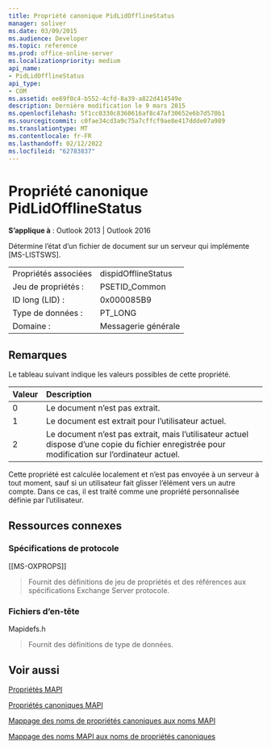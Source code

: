 ```yaml
---
title: Propriété canonique PidLidOfflineStatus
manager: soliver
ms.date: 03/09/2015
ms.audience: Developer
ms.topic: reference
ms.prod: office-online-server
ms.localizationpriority: medium
api_name:
- PidLidOfflineStatus
api_type:
- COM
ms.assetid: ee69f0c4-b552-4cfd-8a39-a822d414549e
description: Dernière modification le 9 mars 2015
ms.openlocfilehash: 5f1cc0330c8360616af8c47af30652e6b7d570b1
ms.sourcegitcommit: c0fae34cd3a9c75a7cffcf9ae8e417ddde07a989
ms.translationtype: MT
ms.contentlocale: fr-FR
ms.lasthandoff: 02/12/2022
ms.locfileid: "62783837"
---
```

# <a name="pidlidofflinestatus-canonical-property"></a>Propriété canonique PidLidOfflineStatus

  
  
**S’applique à** : Outlook 2013 | Outlook 2016 
  
Détermine l’état d’un fichier de document sur un serveur qui implémente [MS-LISTSWS].
  
|||
|:-----|:-----|
|Propriétés associées  <br/> |dispidOfflineStatus  <br/> |
|Jeu de propriétés :  <br/> |PSETID_Common  <br/> |
|ID long (LID) :  <br/> |0x000085B9  <br/> |
|Type de données :  <br/> |PT_LONG  <br/> |
|Domaine :  <br/> |Messagerie générale  <br/> |
   
## <a name="remarks"></a>Remarques

Le tableau suivant indique les valeurs possibles de cette propriété.
  
|**Valeur**|**Description**|
|:-----|:-----|
|0  <br/> |Le document n’est pas extrait. |
|1  <br/> |Le document est extrait pour l’utilisateur actuel. |
|2  <br/> |Le document n’est pas extrait, mais l’utilisateur actuel dispose d’une copie du fichier enregistrée pour modification sur l’ordinateur actuel. |
   
Cette propriété est calculée localement et n’est pas envoyée à un serveur à tout moment, sauf si un utilisateur fait glisser l’élément vers un autre compte. Dans ce cas, il est traité comme une propriété personnalisée définie par l’utilisateur.
  
## <a name="related-resources"></a>Ressources connexes

### <a name="protocol-specifications"></a>Spécifications de protocole

[[MS-OXPROPS]] 
  
> Fournit des définitions de jeu de propriétés et des références aux spécifications Exchange Server protocole.
    
### <a name="header-files"></a>Fichiers d’en-tête

Mapidefs.h
  
> Fournit des définitions de type de données.
    
## <a name="see-also"></a>Voir aussi



[Propriétés MAPI](mapi-properties.md)
  
[Propriétés canoniques MAPI](mapi-canonical-properties.md)
  
[Mappage des noms de propriétés canoniques aux noms MAPI](mapping-canonical-property-names-to-mapi-names.md)
  
[Mappage des noms MAPI aux noms de propriétés canoniques](mapping-mapi-names-to-canonical-property-names.md)

